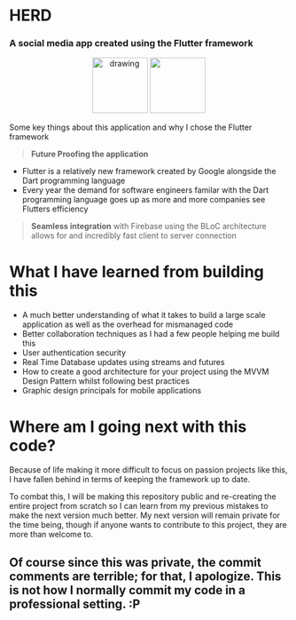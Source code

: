 # HERD
### A social media app created using the Flutter framework

<p align="center">
  <img src="https://user-images.githubusercontent.com/55630532/137820122-3e484186-8cf7-430a-9e18-6353d200303d.jpg" alt="drawing" width="100"/>
  <img src="https://user-images.githubusercontent.com/55630532/137820677-dfdab72a-3596-4b1f-8577-e479a5195c1c.png" width="100"/>
</p>

Some key things about this application and why I chose the Flutter framework
> **Future Proofing the application**
  
  - Flutter is a relatively new framework created by Google alongside the Dart programming language
  - Every year the demand for software engineers familar with the Dart programming language goes up as more and more companies see Flutters efficiency
  
> **Seamless integration** with Firebase using the BLoC architecture allows for and incredibly fast client to server connection

# What I have learned from building this

  - A much better understanding of what it takes to build a large scale application as well as the overhead for mismanaged code
  - Better collaboration techniques as I had a few people helping me build this
  - User authentication security
  - Real Time Database updates using streams and futures
  - How to create a good architecture for your project using the MVVM Design Pattern whilst following best practices
  - Graphic design principals for mobile applications
  
# Where am I going next with this code?

Because of life making it more difficult to focus on passion projects like this, I have fallen behind in terms of keeping the framework up to date.

To combat this, I will be making this repository public and re-creating the entire project from scratch so I can learn from my previous mistakes to make the next version much better. My next version will remain private for the time being, though if anyone wants to contribute to this project, they are more than welcome to. 

## Of course since this was private, the commit comments are terrible; for that, I apologize. This is not how I normally commit my code in a professional setting. :P
